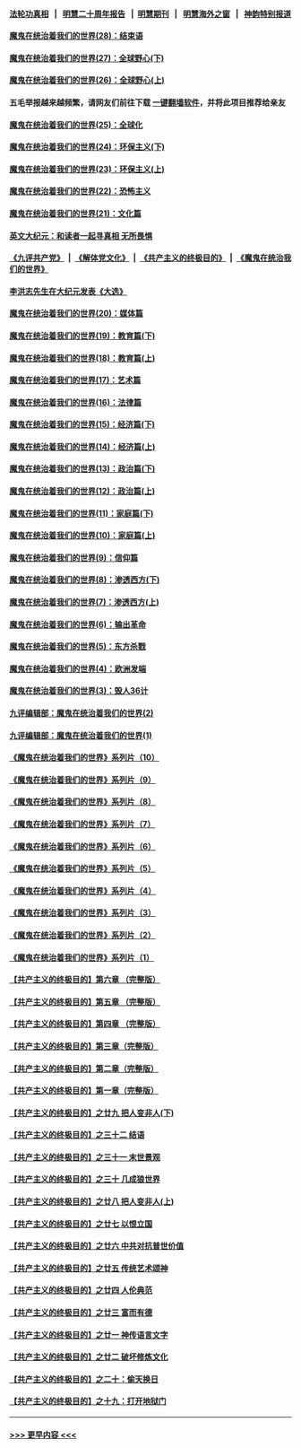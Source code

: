 #### [法轮功真相](https://github.com/gfw-breaker/truth/blob/master/README.md?t=0) &nbsp;&nbsp;|&nbsp;&nbsp; [明慧二十周年报告](https://github.com/gfw-breaker/mh-reports/blob/master/README.md?t=0) &nbsp;&nbsp;|&nbsp;&nbsp;[明慧期刊](https://github.com/gfw-breaker/mh-qikan) &nbsp;&nbsp;|&nbsp;&nbsp; [明慧海外之窗](https://github.com/gfw-breaker/mh-news/blob/master/README.md?t=0) &nbsp;&nbsp;|&nbsp;&nbsp; [神韵特别报道](https://github.com/gfw-breaker/mh-news/blob/master/shenyun.md?t=0)
#### [魔鬼在统治着我们的世界(28)：结束语](../pages/nsc422/n10936246.md?t=06262251) 
#### [魔鬼在统治着我们的世界(27)：全球野心(下)](../pages/nsc422/n10928319.md?t=06262251) 
#### [魔鬼在统治着我们的世界(26)：全球野心(上)](../pages/nsc422/n10900318.md?t=06262251) 
#### 五毛举报越来越频繁，请网友们前往下载 [一键翻墙软件](https://github.com/gfw-breaker/ssr-accounts)，并将此项目推荐给亲友
#### [魔鬼在统治着我们的世界(25)：全球化](../pages/nsc422/n10788205.md?t=06262251) 
#### [魔鬼在统治着我们的世界(24)：环保主义(下)](../pages/nsc422/n10695307.md?t=06262251) 
#### [魔鬼在统治着我们的世界(23)：环保主义(上)](../pages/nsc422/n10688613.md?t=06262251) 
#### [魔鬼在统治着我们的世界(22)：恐怖主义](../pages/nsc422/n10614727.md?t=06262251) 
#### [魔鬼在统治着我们的世界(21)：文化篇](../pages/nsc422/n10597706.md?t=06262251) 
#### [英文大纪元：和读者一起寻真相 无所畏惧](../pages/nsc422/n12542027.md?t=06262251) 
#### [《九评共产党》](https://github.com/begood0513/9ping.md/blob/master/README.md) &nbsp;|&nbsp; [《解体党文化》](../../../../jtdwh.md/blob/master/README.md)  &nbsp;|&nbsp; [《共产主义的终极目的》](../../../../gczydzjmd.md/blob/master/README.md) &nbsp;|&nbsp; [《魔鬼在统治我们的世界》](../../../../mgztzwmdsj.md/blob/master/README.md) 
#### [李洪志先生在大纪元发表《大选》](../pages/nsc422/n12534746.md?t=06262251) 
#### [魔鬼在统治着我们的世界(20)：媒体篇](../pages/nsc422/n10586579.md?t=06262251) 
#### [魔鬼在统治着我们的世界(19)：教育篇(下)](../pages/nsc422/n10564808.md?t=06262251) 
#### [魔鬼在统治着我们的世界(18)：教育篇(上)](../pages/nsc422/n10526970.md?t=06262251) 
#### [魔鬼在统治着我们的世界(17)：艺术篇](../pages/nsc422/n10499093.md?t=06262251) 
#### [魔鬼在统治着我们的世界(16)：法律篇](../pages/nsc422/n10485969.md?t=06262251) 
#### [魔鬼在统治着我们的世界(15)：经济篇(下)](../pages/nsc422/n10469975.md?t=06262251) 
#### [魔鬼在统治着我们的世界(14)：经济篇(上)](../pages/nsc422/n10457370.md?t=06262251) 
#### [魔鬼在统治着我们的世界(13)：政治篇(下)](../pages/nsc422/n10448270.md?t=06262251) 
#### [魔鬼在统治着我们的世界(12)：政治篇(上)](../pages/nsc422/n10444576.md?t=06262251) 
#### [魔鬼在统治着我们的世界(11)：家庭篇(下)](../pages/nsc422/n10440961.md?t=06262251) 
#### [魔鬼在统治着我们的世界(10)：家庭篇(上)](../pages/nsc422/n10435448.md?t=06262251) 
#### [魔鬼在统治着我们的世界(9)：信仰篇](../pages/nsc422/n10432159.md?t=06262251) 
#### [魔鬼在统治着我们的世界(8)：渗透西方(下)](../pages/nsc422/n10429603.md?t=06262251) 
#### [魔鬼在统治着我们的世界(7)：渗透西方(上)](../pages/nsc422/n10426013.md?t=06262251) 
#### [魔鬼在统治着我们的世界(6)：输出革命](../pages/nsc422/n10421536.md?t=06262251) 
#### [魔鬼在统治着我们的世界(5)：东方杀戮](../pages/nsc422/n10417707.md?t=06262251) 
#### [魔鬼在统治着我们的世界(4)：欧洲发端](../pages/nsc422/n10414890.md?t=06262251) 
#### [魔鬼在统治着我们的世界(3)：毁人36计](../pages/nsc422/n10411583.md?t=06262251) 
#### [九评编辑部：魔鬼在统治着我们的世界(2)](../pages/nsc422/n10410036.md?t=06262251) 
#### [九评编辑部：魔鬼在统治着我们的世界(1)](../pages/nsc422/n10406825.md?t=06262251) 
#### [《魔鬼在统治着我们的世界》系列片（10）](../pages/nsc422/n12292670.md?t=06262251) 
#### [《魔鬼在统治着我们的世界》系列片（9）](../pages/nsc422/n12290859.md?t=06262251) 
#### [《魔鬼在统治着我们的世界》系列片（8）](../pages/nsc422/n12287445.md?t=06262251) 
#### [《魔鬼在统治着我们的世界》系列片（7）](../pages/nsc422/n12283425.md?t=06262251) 
#### [《魔鬼在统治着我们的世界》系列片（6）](../pages/nsc422/n12282314.md?t=06262251) 
#### [《魔鬼在统治着我们的世界》系列片（5）](../pages/nsc422/n12281419.md?t=06262251) 
#### [《魔鬼在统治着我们的世界》系列片（4）](../pages/nsc422/n12274024.md?t=06262251) 
#### [《魔鬼在统治着我们的世界》系列片（3）](../pages/nsc422/n12271322.md?t=06262251) 
#### [《魔鬼在统治着我们的世界》系列片（2）](../pages/nsc422/n12269049.md?t=06262251) 
#### [《魔鬼在统治着我们的世界》系列片（1）](../pages/nsc422/n12267575.md?t=06262251) 
#### [【共产主义的终极目的】第六章 （完整版）](../pages/nsc422/n11428913.md?t=06262251) 
#### [【共产主义的终极目的】第五章 （完整版）](../pages/nsc422/n11428912.md?t=06262251) 
#### [【共产主义的终极目的】第四章 （完整版）](../pages/nsc422/n11428907.md?t=06262251) 
#### [【共产主义的终极目的】第三章（完整版）](../pages/nsc422/n11428848.md?t=06262251) 
#### [【共产主义的终极目的】第二章（完整版）](../pages/nsc422/n11428831.md?t=06262251) 
#### [【共产主义的终极目的】第一章（完整版）](../pages/nsc422/n11417651.md?t=06262251) 
#### [【共产主义的终极目的】之廿九 把人变非人(下)](../pages/nsc422/n11344140.md?t=06262251) 
#### [【共产主义的终极目的】之三十二 结语](../pages/nsc422/n11360535.md?t=06262251) 
#### [【共产主义的终极目的】之三十一 末世景观](../pages/nsc422/n11351129.md?t=06262251) 
#### [【共产主义的终极目的】之三十 几成狼世界](../pages/nsc422/n11348280.md?t=06262251) 
#### [【共产主义的终极目的】之廿八 把人变非人(上)](../pages/nsc422/n11340492.md?t=06262251) 
#### [【共产主义的终极目的】之廿七 以恨立国](../pages/nsc422/n11336944.md?t=06262251) 
#### [【共产主义的终极目的】之廿六 中共对抗普世价值](../pages/nsc422/n11324785.md?t=06262251) 
#### [【共产主义的终极目的】之廿五 传统艺术颂神](../pages/nsc422/n11296396.md?t=06262251) 
#### [【共产主义的终极目的】之廿四 人伦典范](../pages/nsc422/n11296397.md?t=06262251) 
#### [【共产主义的终极目的】之廿三 富而有德](../pages/nsc422/n11283598.md?t=06262251) 
#### [【共产主义的终极目的】之廿一 神传语言文字](../pages/nsc422/n11263265.md?t=06262251) 
#### [【共产主义的终极目的】之廿二 破坏修炼文化](../pages/nsc422/n11245728.md?t=06262251) 
#### [【共产主义的终极目的】之二十：偷天换日](../pages/nsc422/n11238846.md?t=06262251) 
#### [【共产主义的终极目的】之十九：打开地狱门](../pages/nsc422/n11206376.md?t=06262251) 

----
#### [ >>> 更早内容 <<< ](../indexes/nsc422-earlier.md)
